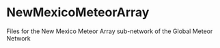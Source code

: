 # NewMexicoMeteorArray
Files for the New Mexico Meteor Array sub-network of the Global Meteor Network
